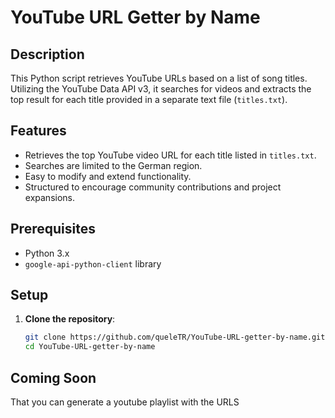 # YouTube URL Getter by Name

## Description

This Python script retrieves YouTube URLs based on a list of song titles. Utilizing the YouTube Data API v3, it searches for videos and extracts the top result for each title provided in a separate text file (`titles.txt`).

## Features

- Retrieves the top YouTube video URL for each title listed in `titles.txt`.
- Searches are limited to the German region.
- Easy to modify and extend functionality.
- Structured to encourage community contributions and project expansions.

## Prerequisites

- Python 3.x
- `google-api-python-client` library

## Setup

1. **Clone the repository**:

   ```bash
   git clone https://github.com/queleTR/YouTube-URL-getter-by-name.git
   cd YouTube-URL-getter-by-name

## Coming Soon
That you can generate a youtube playlist with the URLS
